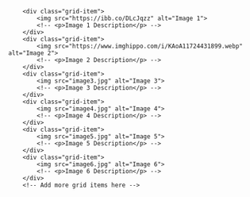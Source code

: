 		<div class="grid-item">
			<img src="https://ibb.co/DLcJqzz" alt="Image 1">
			<!-- <p>Image 1 Description</p> -->
		</div>
		<div class="grid-item">
			<img src="https://www.imghippo.com/i/KAoA11724431899.webp" alt="Image 2">
			<!-- <p>Image 2 Description</p> -->
		</div>
		<div class="grid-item">
			<img src="image3.jpg" alt="Image 3">
			<!-- <p>Image 3 Description</p> -->
		</div>
		<div class="grid-item">
			<img src="image4.jpg" alt="Image 4">
			<!-- <p>Image 4 Description</p> -->
		</div>
		<div class="grid-item">
			<img src="image5.jpg" alt="Image 5">
			<!-- <p>Image 5 Description</p> -->
		</div>
		<div class="grid-item">
			<img src="image6.jpg" alt="Image 6">
			<!-- <p>Image 6 Description</p> -->
		</div>
		<!-- Add more grid items here -->